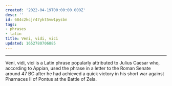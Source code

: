 ```yaml
---
created: '2022-04-19T00:00:00.000Z'
desc: ''
id: 684c2kcjr47ykt5vw1pysbn
tags:
- phrases
- latin
title: Veni, vidi, vici
updated: 1652780706885
---
```

   
***   
   
Veni, vidi, vici is a Latin phrase popularly attributed to Julius Caesar who, according to Appian, used the phrase in a letter to the Roman Senate around 47 BC after he had achieved a quick victory in his short war against Pharnaces II of Pontus at the Battle of Zela.